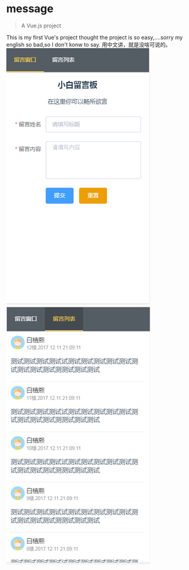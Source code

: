 # message

> A Vue.js project

This is my first Vue's project
thought the project is so easy,....sorry my english so bad,so I
don't konw to say.
用中文讲，就是没啥可说的。
<br/>
<img src="./src/assets/readme1.png">
<img src="./src/assets/readme2.png">
